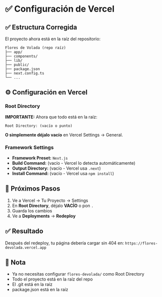 # ✅ Configuración de Vercel

## ✅ Estructura Corregida

El proyecto ahora está en la raíz del repositorio:

```
Flores de Volada (repo raíz)
├── app/
├── components/
├── lib/
├── public/
├── package.json
├── next.config.ts
└── ...
```

## ⚙️ Configuración en Vercel

### Root Directory

**IMPORTANTE:** Ahora que todo está en la raíz:

```
Root Directory: (vacío o punto)
```

**O simplemente déjalo vacío** en Vercel Settings → General.

### Framework Settings

- **Framework Preset:** `Next.js`
- **Build Command:** (vacío - Vercel lo detecta automáticamente)
- **Output Directory:** (vacío - Vercel usa `.next`)
- **Install Command:** (vacío - Vercel usa `npm install`)

## 🚀 Próximos Pasos

1. Ve a Vercel → Tu Proyecto → Settings
2. En **Root Directory**, déjalo **VACÍO** o pon `.`
3. Guarda los cambios
4. Ve a **Deployments** → **Redeploy**

## ✅ Resultado

Después del redeploy, tu página debería cargar sin 404 en:
`https://flores-devolada.vercel.app`

## 📝 Nota

- Ya no necesitas configurar `flores-devolada/` como Root Directory
- Todo el proyecto está en la raíz del repo
- El .git está en la raíz
- package.json está en la raíz

